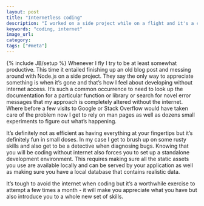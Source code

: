 ```yaml
---
layout: post
title: "Internetless coding"
description: "I worked on a side project while on a flight and it's a completely different experience without the internet. I think everyone should try it."
keywords: "coding, internet"
image_url:
category:
tags: ["#meta"]
---
```

{% include JB/setup %}
Whenever I fly I try to be at least somewhat productive. This time it entailed finishing up an old blog post and messing around with Node.js on a side project. They say the only way to appreciate something is when it’s gone and that’s how I feel about developing without internet access. It’s such a common occurrence to need to look up the documentation for a particular function or library or search for novel error messages that my approach is completely altered without the internet. Where before a few visits to Google or Stack Overflow would have taken care of the problem now I get to rely on man pages as well as dozens small experiments to figure out what’s happening.

It’s definitely not as efficient as having everything at your fingertips but it’s definitely fun in small doses. In my case I get to brush up on some rusty skills and also get to be a detective when diagnosing bugs. Knowing that you will be coding without internet also forces you to set up a standalone development environment. This requires making sure all the static assets you use are available locally and can be served by your application as well as making sure you have a local database that contains realistic data.

It’s tough to avoid the internet when coding but it’s a worthwhile exercise to attempt a few times a month - it will make you appreciate what you have but also introduce you to a whole new set of skills.
